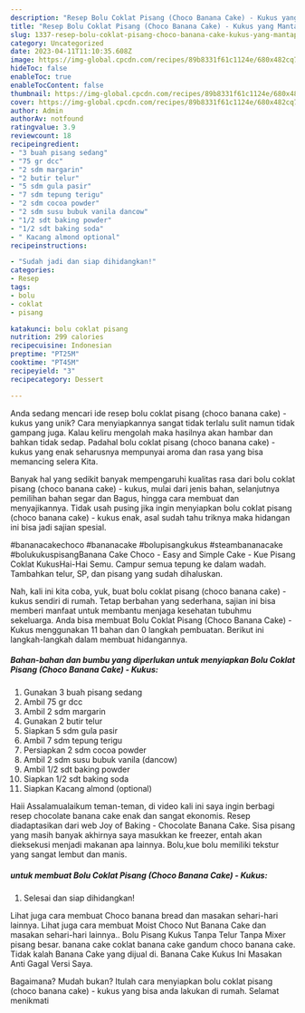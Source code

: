 ```yaml
---
description: "Resep Bolu Coklat Pisang (Choco Banana Cake) - Kukus yang Mantap"
title: "Resep Bolu Coklat Pisang (Choco Banana Cake) - Kukus yang Mantap"
slug: 1337-resep-bolu-coklat-pisang-choco-banana-cake-kukus-yang-mantap
category: Uncategorized
date: 2023-04-11T11:10:35.608Z
image: https://img-global.cpcdn.com/recipes/89b8331f61c1124e/680x482cq70/bolu-coklat-pisang-choco-banana-cake-kukus-foto-resep-utama.jpg
hideToc: false
enableToc: true
enableTocContent: false
thumbnail: https://img-global.cpcdn.com/recipes/89b8331f61c1124e/680x482cq70/bolu-coklat-pisang-choco-banana-cake-kukus-foto-resep-utama.jpg
cover: https://img-global.cpcdn.com/recipes/89b8331f61c1124e/680x482cq70/bolu-coklat-pisang-choco-banana-cake-kukus-foto-resep-utama.jpg
author: Admin
authorAv: notfound
ratingvalue: 3.9
reviewcount: 18
recipeingredient:
- "3 buah pisang sedang"
- "75 gr dcc"
- "2 sdm margarin"
- "2 butir telur"
- "5 sdm gula pasir"
- "7 sdm tepung terigu"
- "2 sdm cocoa powder"
- "2 sdm susu bubuk vanila dancow"
- "1/2 sdt baking powder"
- "1/2 sdt baking soda"
- " Kacang almond optional"
recipeinstructions:

- "Sudah jadi dan siap dihidangkan!"
categories:
- Resep
tags:
- bolu
- coklat
- pisang

katakunci: bolu coklat pisang 
nutrition: 299 calories
recipecuisine: Indonesian
preptime: "PT25M"
cooktime: "PT45M"
recipeyield: "3"
recipecategory: Dessert

---
```





Anda sedang mencari ide resep bolu coklat pisang (choco banana cake) - kukus yang unik? Cara menyiapkannya sangat tidak terlalu sulit namun tidak gampang juga. Kalau keliru mengolah maka hasilnya akan hambar dan bahkan tidak sedap. Padahal bolu coklat pisang (choco banana cake) - kukus yang enak seharusnya mempunyai aroma dan rasa yang bisa memancing selera Kita.





Banyak hal yang sedikit banyak mempengaruhi kualitas rasa dari bolu coklat pisang (choco banana cake) - kukus, mulai dari jenis bahan, selanjutnya pemilihan bahan segar dan Bagus, hingga cara membuat dan menyajikannya. Tidak usah pusing jika ingin menyiapkan bolu coklat pisang (choco banana cake) - kukus enak,      asal sudah tahu triknya maka hidangan ini bisa jadi sajian spesial.














#bananacakechoco #bananacake #bolupisangkukus #steambananacake #bolukukuspisangBanana Cake Choco - Easy and Simple Cake - Kue Pisang Coklat KukusHai-Hai Semu. Campur semua tepung ke dalam wadah. Tambahkan telur, SP, dan pisang yang sudah dihaluskan.






Nah, kali ini kita coba, yuk, buat bolu coklat pisang (choco banana cake) - kukus sendiri di rumah. Tetap berbahan yang sederhana, sajian ini bisa memberi manfaat untuk membantu menjaga kesehatan tubuhmu sekeluarga. Anda bisa membuat Bolu Coklat Pisang (Choco Banana Cake) - Kukus menggunakan 11 bahan dan 0 langkah pembuatan. Berikut ini langkah-langkah dalam membuat hidangannya.

<!--inarticleads1-->

##### Bahan-bahan dan bumbu yang diperlukan untuk menyiapkan Bolu Coklat Pisang (Choco Banana Cake) - Kukus:

1. Gunakan 3 buah pisang sedang
1. Ambil 75 gr dcc
1. Ambil 2 sdm margarin
1. Gunakan 2 butir telur
1. Siapkan 5 sdm gula pasir
1. Ambil 7 sdm tepung terigu
1. Persiapkan 2 sdm cocoa powder
1. Ambil 2 sdm susu bubuk vanila (dancow)
1. Ambil 1/2 sdt baking powder
1. Siapkan 1/2 sdt baking soda
1. Siapkan  Kacang almond (optional)


Haii Assalamualaikum teman-teman, di video kali ini saya ingin berbagi resep chocolate banana cake enak dan sangat ekonomis. Resep diadaptasikan dari web Joy of Baking - Chocolate Banana Cake. Sisa pisang yang masih banyak akhirnya saya masukkan ke freezer, entah akan dieksekusi menjadi makanan apa lainnya. Bolu,kue bolu memiliki tekstur yang sangat lembut dan manis. 

<!--inarticleads2-->

#####  untuk membuat Bolu Coklat Pisang (Choco Banana Cake) - Kukus:


1. Selesai dan siap dihidangkan!

Lihat juga cara membuat Choco banana bread dan masakan sehari-hari lainnya. Lihat juga cara membuat Moist Choco Nut Banana Cake dan masakan sehari-hari lainnya.. Bolu Pisang Kukus Tanpa Telur Tanpa Mixer pisang besar. banana cake coklat banana cake gandum choco banana cake. Tidak kalah Banana Cake yang dijual di. Banana Cake Kukus Ini Masakan Anti Gagal Versi Saya. 

Bagaimana? Mudah bukan? Itulah cara menyiapkan bolu coklat pisang (choco banana cake) - kukus yang bisa anda lakukan di rumah. Selamat menikmati
